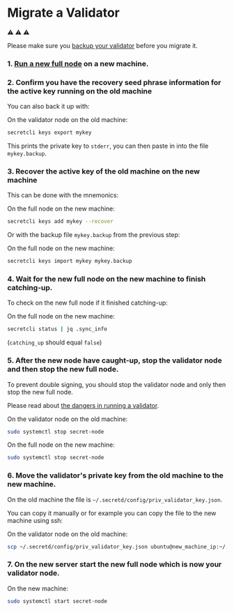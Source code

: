 # Migrate a Validator

:warning: :warning: :warning:

Please make sure you [backup your validator](/validators-and-full-nodes/backup-a-validator.md) before you migrate it.

### 1. [Run a new full node](/validators-and-full-nodes/run-full-node-mainnet.md) on a new machine.

### 2. Confirm you have the recovery seed phrase information for the active key running on the old machine

You can also back it up with:

On the validator node on the old machine:

```bash
secretcli keys export mykey
```

This prints the private key to `stderr`, you can then paste in into the file `mykey.backup`.

### 3. Recover the active key of the old machine on the new machine

This can be done with the mnemonics:

On the full node on the new machine:

```bash
secretcli keys add mykey --recover
```

Or with the backup file `mykey.backup` from the previous step:

On the full node on the new machine:

```bash
secretcli keys import mykey mykey.backup
```

### 4. Wait for the new full node on the new machine to finish catching-up.

To check on the new full node if it finished catching-up:

On the full node on the new machine:

```bash
secretcli status | jq .sync_info
```

(`catching_up` should equal `false`)

### 5. After the new node have caught-up, stop the validator node and then stop the new full node.

To prevent double signing, you should stop the validator node and only then stop the new full node.

Please read about [the dangers in running a validator](/validators-and-full-nodes/join-validator-mainnet.md#dangers-in-running-a-validator).

On the validator node on the old machine:

```bash
sudo systemctl stop secret-node
```

On the full node on the new machine:

```bash
sudo systemctl stop secret-node
```

### 6. Move the validator's private key from the old machine to the new machine.

On the old machine the file is `~/.secretd/config/priv_validator_key.json`.

You can copy it manually or for example you can copy the file to the new machine using ssh:

On the validator node on the old machine:

```bash
scp ~/.secretd/config/priv_validator_key.json ubuntu@new_machine_ip:~/.secretd/config/priv_validator_key.json
```

### 7. On the new server start the new full node which is now your validator node.

On the new machine:

```bash
sudo systemctl start secret-node
```
